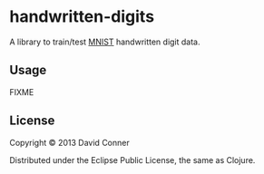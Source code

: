 # handwritten-digits

A library to train/test [MNIST](http://yann.lecun.com/exdb/mnist/) handwritten digit data.

## Usage

FIXME

## License

Copyright © 2013 David Conner

Distributed under the Eclipse Public License, the same as Clojure.
